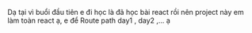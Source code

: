 Dạ tại vì buổi đầu tiên e đi học là đã học bài react rồi nên project này em làm toàn react ạ, e để Route path day1 , day2 ,... ạ 